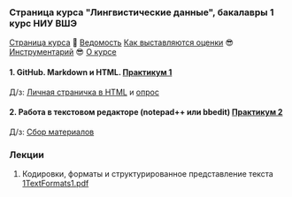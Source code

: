 ### Страница курса "Лингвистические данные", бакалавры 1 курс НИУ ВШЭ

<a href="https://olesar.github.io/lingdata">Страница курса</a> &#129303; [Ведомость](https://docs.google.com/spreadsheets/d/1rsjI5ONFNfiAN2ll7MJ1pyMYcBRJbycAHouHODOOFCo/edit?usp=sharing) [Как выставляются оценки](about-grades.md) &#128526; [Инструментарий](about-tools.md) &#128526; [О курсе](about.md)   

#### 1. GitHub. Markdown и HTML. [Практикум 1](practicum_github.md)

Д/з: [Личная страничка в HTML](https://github.com/olesar/lingdata/blob/gh-pages/hw5-html.md) и [опрос](https://forms.gle/usJAEBqRDJVdQ6DK6)

#### 2. Работа в текстовом редакторе (notepad++ или bbedit) [Практикум 2](practicum-notepadplusplus.md)
Д/з: [Сбор материалов](https://github.com/olesar/lingdata/blob/gh-pages/hw2-getdata.md)

### Лекции

1. Кодировки, форматы и структурированное представление текста [1TextFormats1.pdf](2TextFormats.md)
